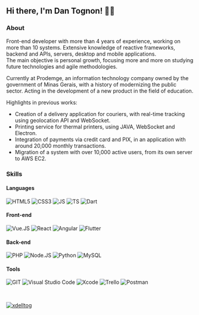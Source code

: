 ## Hi there, I'm Dan Tognon! 👋🏼

### About

Front-end developer with more than 4 years of experience, working on more than 10 systems. Extensive knowledge of reactive frameworks, backend and APIs, servers, desktop and mobile applications.\
The main objective is personal growth, focusing more and more on studying future technologies and agile methodologies.

Currently at Prodemge, an information technology company owned by the government of Minas Gerais, with a history of modernizing the public sector. Acting in the development of a new product in the field of education.

Highlights in previous works:
- Creation of a delivery application for couriers, with real-time tracking using geolocation API and WebSocket.
- Printing service for thermal printers, using JAVA, WebSocket and Electron.
- Integration of payments via credit card and PIX, in an application with around 20,000 monthly transactions.
- Migration of a system with over 10,000 active users, from its own server to AWS EC2.

### Skills

#### Languages
![HTML5](https://img.shields.io/badge/HTML5-E34F26?style=for-the-badge&logo=html5&logoColor=white)
![CSS3](https://img.shields.io/badge/CSS3-1572B6?style=for-the-badge&logo=css3&logoColor=white)
![JS](https://img.shields.io/badge/JavaScript-323330?style=for-the-badge&logo=javascript&logoColor=F7DF1E)
![TS](https://img.shields.io/badge/TypeScript-007ACC?style=for-the-badge&logo=typescript&logoColor=white)
![Dart](https://img.shields.io/badge/Dart-0175C2?style=for-the-badge&logo=dart&logoColor=white)

#### Front-end

![Vue.JS](https://img.shields.io/badge/Vue.js-35495E?style=for-the-badge&logo=vue.js&logoColor=4FC08D)
![React](https://img.shields.io/badge/React-20232A?style=for-the-badge&logo=react&logoColor=61DAFB)
![Angular](https://img.shields.io/badge/Angular-DD0031?style=for-the-badge&logo=angular&logoColor=white)
![Flutter](https://img.shields.io/badge/Flutter-02569B?style=for-the-badge&logo=flutter&logoColor=white)

#### Back-end

![PHP](https://img.shields.io/badge/PHP-777BB4?style=for-the-badge&logo=php&logoColor=white)
![Node.JS](https://img.shields.io/badge/Node.js-43853D?style=for-the-badge&logo=node.js&logoColor=white)
![Python](https://img.shields.io/badge/Python-14354C?style=for-the-badge&logo=python&logoColor=white)
![MySQL](https://img.shields.io/badge/MySQL-333333?style=for-the-badge&logo=mysql&logoColor=white)

#### Tools

![GIT](https://img.shields.io/badge/Git-E34F26?style=for-the-badge&logo=git&logoColor=white)
![Visual Studio Code](https://img.shields.io/badge/-Visual%20Studio%20Code-333333?style=for-the-badge&logo=visual-studio-code&logoColor=007ACC)
![Xcode](https://img.shields.io/badge/-Xcode-007ACC?style=for-the-badge&logo=Xcode&logoColor=FFFFFF)
![Trello](https://img.shields.io/badge/-Trello-333333?style=for-the-badge&logo=trello&logoColor=007ACC)
![Postman](https://img.shields.io/badge/-Postman-333333?style=for-the-badge&logo=postman)

<br />

[![xdelltog](https://github-readme-stats.vercel.app/api?username=xdelltog&theme=dracula&show_icons=true)](https://github.com/xdelltog)

<br />

<!-- 
### Softwares:

<div style="display: flex; align-items: center;">
  <a href="https://www.jetbrains.com">
    <img title="JetBrains" height="24"  alt="jetbrains" src="https://raw.githubusercontent.com/devicons/devicon/master/icons/jetbrains/jetbrains-original.svg">
  </a>
  <a href="https://code.visualstudio.com">
    <img title="VSCode" height="24"  alt="vscode" src="https://raw.githubusercontent.com/devicons/devicon/master/icons/vscode/vscode-original.svg">
  </a>
  <a href="https://www.adobe.com/products/xd.html">
    <img title="Adobe XD" height="24"  alt="xd" src="https://raw.githubusercontent.com/xDellTog/xdelltog/main/icons/xd.png">
  </a>
  <a href="https://www.adobe.com/products/illustrator.html">
    <img title="Adobe Illustrator" height="24"  alt="illustrator" src="https://raw.githubusercontent.com/xDellTog/xdelltog/main/icons/illustrator.png">
  </a>
  <a href="https://www.adobe.com/products/photoshop.html">
    <img title="Adobe Photoshop" height="24"  alt="photoshop" src="https://raw.githubusercontent.com/xDellTog/xdelltog/main/icons/photoshop.png">
  </a>
</div>

### Languages:

<div style="display: flex; align-items: center;">
  <a href="https://reactjs.org">
    <img title="React" height="24"  alt="react" src="https://raw.githubusercontent.com/devicons/devicon/master/icons/react/react-original.svg">
  </a>
  <a href="https://developer.mozilla.org/en-US/docs/Web/JavaScript/Language_Resources">
    <img title="Javascript" height="24"  alt="js" src="https://raw.githubusercontent.com/devicons/devicon/master/icons/javascript/javascript-original.svg">
  </a>
  <a href="https://www.typescriptlang.org">
    <img title="Typescript" height="24"  alt="ts" src="https://raw.githubusercontent.com/devicons/devicon/master/icons/typescript/typescript-original.svg">
  </a>
  <a href="https://angular.io">
    <img title="Angular" height="24"  alt="angular" src="https://raw.githubusercontent.com/devicons/devicon/master/icons/angularjs/angularjs-original.svg">
  </a>
  <a href="https://www.php.net">
    <img title="PHP" height="24"  alt="php" src="https://raw.githubusercontent.com/devicons/devicon/master/icons/php/php-original.svg">
  </a>
  <a href="https://nodejs.org">
    <img title="NodeJS" height="24"  alt="nodejs" src="https://raw.githubusercontent.com/devicons/devicon/master/icons/nodejs/nodejs-original.svg">
  </a>
  <a href="https://www.mysql.com">
    <img title="MySQL" height="24"  alt="mysql" src="https://raw.githubusercontent.com/devicons/devicon/master/icons/mysql/mysql-original.svg">
  </a>
</div>

### Tools:

<div style="display: flex; align-items: center;">
  <a href="https://postman.com">
    <img title="Postman" height="24" alt="postman" src="https://raw.githubusercontent.com/xDellTog/xdelltog/main/icons/postman.png">
  </a>
  <a href="https://git-scm.com">
    <img title="git" height="24" alt="git" src="https://raw.githubusercontent.com/devicons/devicon/master/icons/git/git-original.svg">
  </a>
  <a href="https://discord.com">
    <img title="Discord" height="24" alt="discord" src="https://raw.githubusercontent.com/xDellTog/xdelltog/main/icons/discord.png">
  </a>
  <a href="https://meistertask.com">
    <img title="MeisterTask" height="24" alt="meister_task" src="https://raw.githubusercontent.com/xDellTog/xdelltog/main/icons/task.webp">
  </a>
</div>
-->
